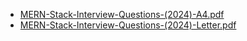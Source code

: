 - [MERN-Stack-Interview-Questions-(2024)-A4.pdf](./MERN-Stack-Interview-Questions-(2024)-A4.pdf)
- [MERN-Stack-Interview-Questions-(2024)-Letter.pdf](./MERN-Stack-Interview-Questions-(2024)-Letter.pdf)
